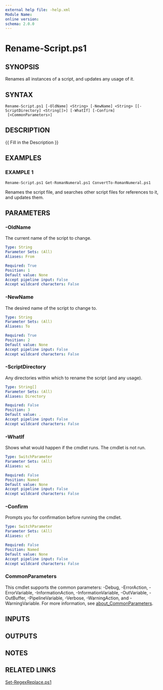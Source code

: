 ```yaml
---
external help file: -help.xml
Module Name:
online version:
schema: 2.0.0
---
```


# Rename-Script.ps1

## SYNOPSIS
Renames all instances of a script, and updates any usage of it.

## SYNTAX

```
Rename-Script.ps1 [-OldName] <String> [-NewName] <String> [[-ScriptDirectory] <String[]>] [-WhatIf] [-Confirm]
 [<CommonParameters>]
```

## DESCRIPTION
{{ Fill in the Description }}

## EXAMPLES

### EXAMPLE 1
```
Rename-Script.ps1 Get-RomanNumeral.ps1 ConvertTo-RomanNumeral.ps1
```

Renames the script file, and searches other script files for references to it,
and updates them.

## PARAMETERS

### -OldName
The current name of the script to change.

```yaml
Type: String
Parameter Sets: (All)
Aliases: From

Required: True
Position: 1
Default value: None
Accept pipeline input: False
Accept wildcard characters: False
```

### -NewName
The desired name of the script to change to.

```yaml
Type: String
Parameter Sets: (All)
Aliases: To

Required: True
Position: 2
Default value: None
Accept pipeline input: False
Accept wildcard characters: False
```

### -ScriptDirectory
Any directories within which to rename the script (and any usage).

```yaml
Type: String[]
Parameter Sets: (All)
Aliases: Directory

Required: False
Position: 3
Default value: .
Accept pipeline input: False
Accept wildcard characters: False
```

### -WhatIf
Shows what would happen if the cmdlet runs.
The cmdlet is not run.

```yaml
Type: SwitchParameter
Parameter Sets: (All)
Aliases: wi

Required: False
Position: Named
Default value: None
Accept pipeline input: False
Accept wildcard characters: False
```

### -Confirm
Prompts you for confirmation before running the cmdlet.

```yaml
Type: SwitchParameter
Parameter Sets: (All)
Aliases: cf

Required: False
Position: Named
Default value: None
Accept pipeline input: False
Accept wildcard characters: False
```

### CommonParameters
This cmdlet supports the common parameters: -Debug, -ErrorAction, -ErrorVariable, -InformationAction, -InformationVariable, -OutVariable, -OutBuffer, -PipelineVariable, -Verbose, -WarningAction, and -WarningVariable. For more information, see [about_CommonParameters](http://go.microsoft.com/fwlink/?LinkID=113216).

## INPUTS

## OUTPUTS

## NOTES

## RELATED LINKS

[Set-RegexReplace.ps1]()

